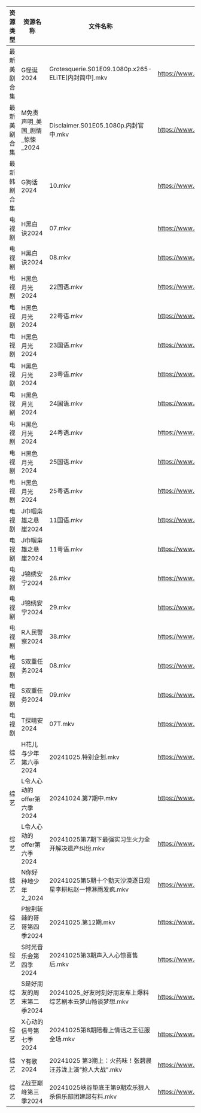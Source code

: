 | 资源类型   | 资源名称                | 文件名称                                           | 分享链接                                 | 更新时间                |
| ------ | ------------------- | ---------------------------------------------- | ------------------------------------ | ------------------- |
| 最新美剧合集 | G怪诞2024             | Grotesquerie.S01E09.1080p.x265-ELiTE[内封简中].mkv | https://www.alipan.com/s/UUxhaQ5hxZq | 2024-10-25 16:05:19 |
| 最新美剧合集 | M免责声明_美国_剧情_惊悚_2024 | Disclaimer.S01E05.1080p.内封官中.mkv               | https://www.alipan.com/s/PZnzRpSK4Jw | 2024-10-25 12:05:47 |
| 最新韩剧合集 | G狗话2024             | 10.mkv                                         | https://www.alipan.com/s/h4QPAffesJn | 2024-10-25 00:05:29 |
| 电视剧    | H黑白诀2024            | 07.mkv                                         | https://www.alipan.com/s/6z8TkkXMQkW | 2024-10-25 14:05:35 |
| 电视剧    | H黑白诀2024            | 08.mkv                                         | https://www.alipan.com/s/6z8TkkXMQkW | 2024-10-25 14:05:35 |
| 电视剧    | H黑色月光2024           | 22国语.mkv                                       | https://www.alipan.com/s/7pUm76Qoqso | 2024-10-25 14:05:43 |
| 电视剧    | H黑色月光2024           | 22粤语.mkv                                       | https://www.alipan.com/s/7pUm76Qoqso | 2024-10-25 14:05:43 |
| 电视剧    | H黑色月光2024           | 23国语.mkv                                       | https://www.alipan.com/s/7pUm76Qoqso | 2024-10-25 14:05:42 |
| 电视剧    | H黑色月光2024           | 23粤语.mkv                                       | https://www.alipan.com/s/7pUm76Qoqso | 2024-10-25 14:05:42 |
| 电视剧    | H黑色月光2024           | 24国语.mkv                                       | https://www.alipan.com/s/7pUm76Qoqso | 2024-10-25 14:05:41 |
| 电视剧    | H黑色月光2024           | 24粤语.mkv                                       | https://www.alipan.com/s/7pUm76Qoqso | 2024-10-25 14:05:41 |
| 电视剧    | H黑色月光2024           | 25国语.mkv                                       | https://www.alipan.com/s/7pUm76Qoqso | 2024-10-25 14:05:40 |
| 电视剧    | H黑色月光2024           | 25粤语.mkv                                       | https://www.alipan.com/s/7pUm76Qoqso | 2024-10-25 14:05:39 |
| 电视剧    | J巾帼枭雄之悬崖2024        | 11国语.mkv                                       | https://www.alipan.com/s/nahMqtBkCts | 2024-10-25 14:05:52 |
| 电视剧    | J巾帼枭雄之悬崖2024        | 11粤语.mkv                                       | https://www.alipan.com/s/nahMqtBkCts | 2024-10-25 14:05:52 |
| 电视剧    | J锦绣安宁2024           | 28.mkv                                         | https://www.alipan.com/s/S9DScaATSGS | 2024-10-25 19:05:41 |
| 电视剧    | J锦绣安宁2024           | 29.mkv                                         | https://www.alipan.com/s/S9DScaATSGS | 2024-10-25 19:05:40 |
| 电视剧    | R人民警察2024           | 38.mkv                                         | https://www.alipan.com/s/aqwda2Q5cW8 | 2024-10-25 20:06:15 |
| 电视剧    | S双重任务2024           | 08.mkv                                         | https://www.alipan.com/s/GzKTXmV4HxL | 2024-10-25 19:06:07 |
| 电视剧    | S双重任务2024           | 09.mkv                                         | https://www.alipan.com/s/GzKTXmV4HxL | 2024-10-25 20:06:22 |
| 电视剧    | T探晴安2024            | 07T.mkv                                        | https://www.alipan.com/s/BScPfWednTi | 2024-10-25 14:06:48 |
| 综艺     | H花儿与少年第六季2024       | 20241025.特别企划.mkv                              | https://www.alipan.com/s/etrBePtYsJ7 | 2024-10-25 16:06:41 |
| 综艺     | L令人心动的offer第六季2024  | 20241024.第7期中.mkv                              | https://www.alipan.com/s/wF4mBRf7vAS | 2024-10-25 00:06:52 |
| 综艺     | L令人心动的offer第六季2024  | 20241025第7期下最强实习生火力全开解决遗产纠纷.mkv                | https://www.alipan.com/s/wF4mBRf7vAS | 2024-10-25 16:06:48 |
| 综艺     | N你好种地少年2_2024       | 20241025第5期十个勤天沙漠逐日观星李耕耘赵一博淋雨发疯.mkv            | https://www.alipan.com/s/nwJWTb1ZcKF | 2024-10-25 20:07:27 |
| 综艺     | P披荆斩棘的哥哥第四季2024     | 20241025.第12期.mkv                              | https://www.alipan.com/s/94NT9iGe94e | 2024-10-25 16:07:13 |
| 综艺     | S时光音乐会第四季2024       | 20241025第3期声入人心惊喜售后.mkv                        | https://www.alipan.com/s/JiNiXNR4dny | 2024-10-25 20:07:40 |
| 综艺     | S是好朋友的周末第二季2024     | 20241025_好友时刻好朋友车上爆料综艺剧本云梦山畅谈梦想.mkv            | https://www.alipan.com/s/MeLr9M3vuvt | 2024-10-25 14:07:54 |
| 综艺     | X心动的信号第七季2024       | 20241025第8期陪看上情话之王征服全场.mkv                     | https://www.alipan.com/s/wQqfQxMS8Sx | 2024-10-25 16:07:51 |
| 综艺     | Y有歌2024             | 20241025 第3期上：火药味！张碧晨汪苏泷上演“抢人大战”.mkv           | https://www.alipan.com/s/6yGmsoRcXPy | 2024-10-25 18:08:09 |
| 综艺     | Z战至巅峰第三季2024        | 20241025峡谷垫底王第9期欢乐狼人杀俱乐部团建超有料.mkv              | https://www.alipan.com/s/5yE689QzaiL | 2024-10-25 16:08:05 |
